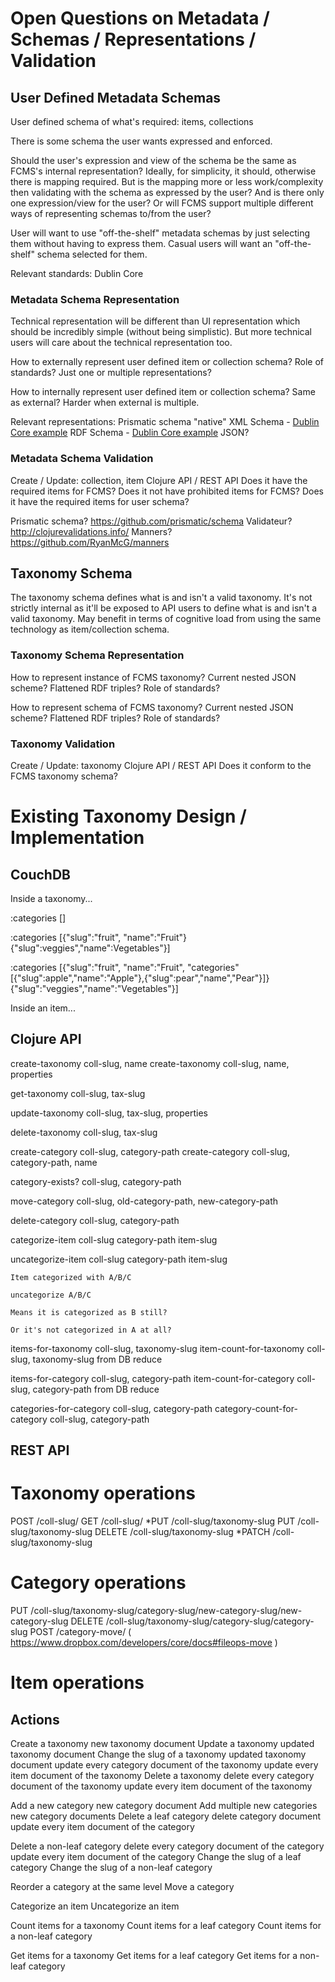 Open Questions on Metadata / Schemas / Representations / Validation
===================================================================

## User Defined Metadata Schemas

User defined schema of what's required: items, collections

There is some schema the user wants expressed and enforced.

Should the user's expression and view of the schema be the same as FCMS's internal representation? Ideally, for simplicity, it should, otherwise there is mapping required. But is the mapping more or less work/complexity then validating with the schema as expressed by the user? And is there only one expression/view for the user? Or will FCMS support multiple different ways of representing schemas to/from the user?

User will want to use "off-the-shelf" metadata schemas by just selecting them without having to express them. Casual users will want an "off-the-shelf" schema selected for them.

Relevant standards:
	Dublin Core


### Metadata Schema Representation

Technical representation will be different than UI representation which should be incredibly simple (without being simplistic). But more technical users will care about the technical representation too.

How to externally represent user defined item or collection schema?
	Role of standards?
	Just one or multiple representations?

How to internally represent user defined item or collection schema?
	Same as external? Harder when external is multiple.

Relevant representations:
	Prismatic schema "native"
	XML Schema - [Dublin Core example](http://dublincore.org/schemas/xmls/)
	RDF Schema - [Dublin Core example](http://dublincore.org/schemas/rdfs/)
	JSON?

### Metadata Schema Validation

Create / Update: collection, item
Clojure API / REST API
	Does it have the required items for FCMS?
	Does it not have prohibited items for FCMS?
	Does it have the required items for user schema?

Prismatic schema? https://github.com/prismatic/schema
Validateur? http://clojurevalidations.info/
Manners? https://github.com/RyanMcG/manners

## Taxonomy Schema

The taxonomy schema defines what is and isn't a valid taxonomy. It's not strictly internal as it'll be exposed to API users to define what is and isn't a valid taxonomy. May benefit in terms of cognitive load from using the same technology as item/collection schema.

### Taxonomy Schema Representation

How to represent instance of FCMS taxonomy?
	Current nested JSON scheme?
	Flattened RDF triples?
	Role of standards?

How to represent schema of FCMS taxonomy?
	Current nested JSON scheme?
	Flattened RDF triples?
	Role of standards?

### Taxonomy Validation

Create / Update: taxonomy
Clojure API / REST API
	Does it conform to the FCMS taxonomy schema?



Existing Taxonomy Design / Implementation
=========================================

## CouchDB

Inside a taxonomy...

:categories []

:categories [{"slug":"fruit", "name":"Fruit"} {"slug":veggies","name":Vegetables"}]

:categories [{"slug":"fruit", "name":"Fruit", "categories" [{"slug":apple","name":"Apple"},{"slug":pear","name","Pear"}]} {"slug":"veggies","name":"Vegetables"}]


Inside an item...


## Clojure API

create-taxonomy coll-slug, name
create-taxonomy coll-slug, name, properties

get-taxonomy coll-slug, tax-slug

update-taxonomy coll-slug, tax-slug, properties

delete-taxonomy coll-slug, tax-slug



create-category coll-slug, category-path
create-category coll-slug, category-path, name

category-exists? coll-slug, category-path

move-category coll-slug, old-category-path, new-category-path

delete-category coll-slug, category-path


categorize-item coll-slug category-path item-slug

uncategorize-item coll-slug category-path item-slug

	Item categorized with A/B/C

	uncategorize A/B/C

	Means it is categorized as B still?

	Or it's not categorized in A at all?

items-for-taxonomy coll-slug, taxonomy-slug
item-count-for-taxonomy coll-slug, taxonomy-slug
	from DB reduce	

items-for-category coll-slug, category-path
item-count-for-category coll-slug, category-path
	from DB reduce

categories-for-category coll-slug, category-path
category-count-for-category coll-slug, category-path

## REST API

# Taxonomy operations

POST /coll-slug/
GET /coll-slug/
*PUT /coll-slug/taxonomy-slug
PUT /coll-slug/taxonomy-slug
DELETE /coll-slug/taxonomy-slug
*PATCH /coll-slug/taxonomy-slug

# Category operations

PUT /coll-slug/taxonomy-slug/category-slug/new-category-slug/new-category-slug
DELETE /coll-slug/taxonomy-slug/category-slug/category-slug
POST /category-move/ ( https://www.dropbox.com/developers/core/docs#fileops-move )

# Item operations


## Actions

Create a taxonomy
	new taxonomy document
Update a taxonomy
	updated taxonomy document
Change the slug of a taxonomy
	updated taxonomy document
	update every category document of the taxonomy
	update every item document of the taxonomy
Delete a taxonomy
	delete every category document of the taxonomy
	update every item document of the taxonomy

Add a new category
	new category document
Add multiple new categories
	new category documents
Delete a leaf category
	delete category document
	update every item document of the category

Delete a non-leaf category
	delete every category document of the category
	update every item document of the category
Change the slug of a leaf category
Change the slug of a non-leaf category

Reorder a category at the same level
Move a category

Categorize an item
Uncategorize an item

Count items for a taxonomy
Count items for a leaf category
Count items for a non-leaf category

Get items for a taxonomy
Get items for a leaf category
Get items for a non-leaf category